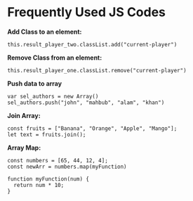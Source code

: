 # Frequently Used JS Codes

<b>Add Class to an element:</b>
<pre><code>this.result_player_two.classList.add("current-player")
</pre></code>

<b>Remove Class from an element:</b>
<pre><code>this.result_player_one.classList.remove("current-player")
</pre></code>

<b>Push data to array </b>

<pre><code>var sel_authors = new Array()
sel_authors.push("john", "mahbub", "alam", "khan")
</pre></code>

<b>Join Array:</b>

<pre><code>const fruits = ["Banana", "Orange", "Apple", "Mango"];
let text = fruits.join(); 
</pre></code>

<b>Array Map:</b>

<pre><code>const numbers = [65, 44, 12, 4];
const newArr = numbers.map(myFunction)

function myFunction(num) {
  return num * 10;
}
</pre></code>
